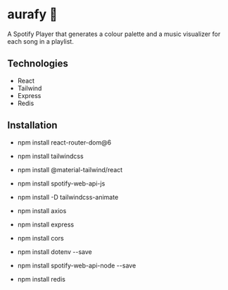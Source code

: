 # **aurafy 🔮**

A Spotify Player that generates a colour palette and a music visualizer for each song in a playlist.

## **Technologies**

- React
- Tailwind
- Express
- Redis

## **Installation**

- npm install react-router-dom@6
- npm install tailwindcss
- npm install @material-tailwind/react
- npm install spotify-web-api-js
- npm install -D tailwindcss-animate
  <!-- - npm install -D tailwindcss postcss autoprefixer -->
  <!-- - npm install --save-dev http-proxy-middleware -->

- npm install axios
- npm install express
- npm install cors
- npm install dotenv --save
- npm install spotify-web-api-node --save
- npm install redis
